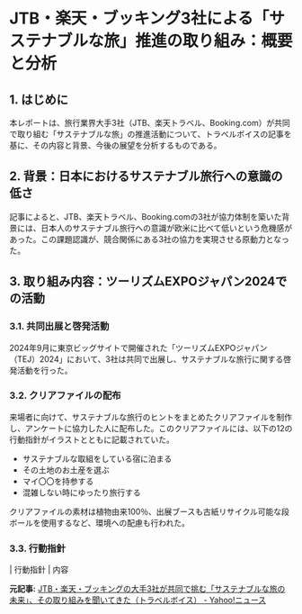 # JTB・楽天・ブッキング3社による「サステナブルな旅」推進の取り組み：概要と分析

## 1. はじめに

本レポートは、旅行業界大手3社（JTB、楽天トラベル、Booking.com）が共同で取り組む「サステナブルな旅」の推進活動について、トラベルボイスの記事を基に、その内容と背景、今後の展望を分析するものである。

## 2. 背景：日本におけるサステナブル旅行への意識の低さ

記事によると、JTB、楽天トラベル、Booking.comの3社が協力体制を築いた背景には、日本人のサステナブル旅行への意識が欧米に比べて低いという危機感があった。この課題認識が、競合関係にある3社の協力を実現させる原動力となった。

## 3. 取り組み内容：ツーリズムEXPOジャパン2024での活動

### 3.1. 共同出展と啓発活動

2024年9月に東京ビッグサイトで開催された「ツーリズムEXPOジャパン（TEJ）2024」において、3社は共同で出展し、サステナブルな旅行に関する啓発活動を行った。

### 3.2. クリアファイルの配布

来場者に向けて、サステナブルな旅行のヒントをまとめたクリアファイルを制作し、アンケートに協力した人に配布した。このクリアファイルには、以下の12の行動指針がイラストとともに記載されていた。

* サステナブルな取組をしている宿に泊まる
* その土地のお土産を選ぶ
* マイ〇〇を持参する
* 混雑しない時にゆったり旅行する

クリアファイルの素材は植物由来100％、出展ブースも古紙リサイクル可能な段ボールを使用するなど、環境への配慮も行われた。

### 3.3. 行動指針

| 行動指針 | 内容 

**元記事:** [JTB・楽天・ブッキングの大手3社が共同で挑む「サステナブルな旅の未来」、その取り組みを聞いてきた（トラベルボイス） - Yahoo!ニュース](https://news.yahoo.co.jp/articles/cbf7b5b4d160ad2baa4965682cb6112119e0d1ff)
